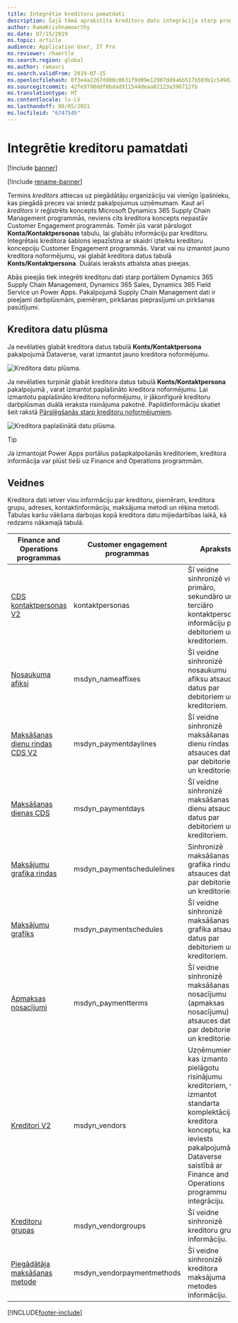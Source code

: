 ```yaml
---
title: Integrētie kreditoru pamatdati
description: Šajā tēmā aprakstīta kreditoru datu integrācija starp programmām Finance and Operations un Dataverse.
author: RamaKrishnamoorthy
ms.date: 07/15/2019
ms.topic: article
audience: Application User, IT Pro
ms.reviewer: rhaertle
ms.search.region: global
ms.author: ramasri
ms.search.validFrom: 2019-07-15
ms.openlocfilehash: 0f3e4a2267dd80c0631f9d09e12907dd9a6b517b503b1c549d28c95b0789cab0
ms.sourcegitcommit: 42fe9790ddf0bdad911544deaa82123a396712fb
ms.translationtype: HT
ms.contentlocale: lv-LV
ms.lasthandoff: 08/05/2021
ms.locfileid: "6747545"
---
```

# <a name="integrated-vendor-master"></a>Integrētie kreditoru pamatdati

[!include [banner](../../includes/banner.md)]

[!include [rename-banner](~/includes/cc-data-platform-banner.md)]

Termins *kreditors* attiecas uz piegādātāju organizāciju vai vienīgo īpašnieku, kas piegādā preces vai sniedz pakalpojumus uzņēmumam. Kaut arī *kreditors* ir reģistrēts koncepts Microsoft Dynamics 365 Supply Chain Management programmās, neviens cits kreditora koncepts nepastāv Customer Engagement programmās. Tomēr jūs varat pārslogot **Konta/Kontaktpersonas** tabulu, lai glabātu informāciju par kreditoru. Integrētais kreditora šablons iepazīstina ar skaidri izteiktu kreditoru koncepciju Customer Engagement programmās. Varat vai nu izmantot jauno kreditora noformējumu, vai glabāt kreditora datus tabulā **Konts/Kontaktpersona**. Duālais ieraksts atbalsta abas pieejas.

Abās pieejās tiek integrēti kreditoru dati starp portāliem Dynamics 365 Supply Chain Management, Dynamics 365 Sales, Dynamics 365 Field Service un Power Apps. Pakalpojumā Supply Chain Management dati ir pieejami darbplūsmām, piemēram, pirkšanas pieprasījumi un pirkšanas pasūtījumi.

## <a name="vendor-data-flow"></a>Kreditora datu plūsma

Ja nevēlaties glabāt kreditora datus tabulā **Konts/Kontaktpersona** pakalpojumā Dataverse, varat izmantot jauno kreditora noformējumu.

![Kreditora datu plūsma.](media/dual-write-vendor-data-flow.png)

Ja nevēlaties turpināt glabāt kreditora datus tabulā **Konts/Kontaktpersona** pakalpojumā , varat izmantot paplašināto kreditora noformējumu. Lai izmantotu paplašināto kreditoru noformējumu, ir jākonfigurē kreditoru darbplūsmas duālā ieraksta risinājuma pakotnē. Papildinformāciju skatiet šeit rakstā [Pārslēgšanās starp kreditoru noformējumiem](vendor-switch.md).

![Kreditora paplašinātā datu plūsma.](media/dual-write-vendor-detail.jpg)

> [!TIP]
> Ja izmantojat Power Apps portālus pašapkalpošanās kreditoriem, kreditora informācija var plūst tieši uz Finance and Operations programmām.

## <a name="templates"></a>Veidnes

Kreditora dati ietver visu informāciju par kreditoru, piemēram, kreditora grupu, adreses, kontaktinformāciju, maksājuma metodi un rēķina metodi. Tabulas karšu vākšana darbojas kopā kreditora datu mijiedarbības laikā, kā redzams nākamajā tabulā.

Finance and Operations programmas | Customer engagement programmas     | Apraksts
----------------------------|-----------------------------|------------
[CDS kontaktpersonas V2](mapping-reference.md#115) | kontaktpersonas | Šī veidne sinhronizē visu primāro, sekundāro un terciāro kontaktpersonas informāciju par debitoriem un kreditoriem.
[Nosaukuma afiksi](mapping-reference.md#155) | msdyn_nameaffixes | Šī veidne sinhronizē nosaukumu afiksu atsauces datus par debitoriem un kreditoriem.
[Maksāšanas dienu rindas CDS V2](mapping-reference.md#157) | msdyn_paymentdaylines | Šī veidne sinhronizē maksāšanas dienu rindas atsauces datus par debitoriem un kreditoriem.
[Maksāšanas dienas CDS](mapping-reference.md#158) | msdyn_paymentdays | Šī veidne sinhronizē maksāšanas dienu atsauces datus par debitoriem un kreditoriem.
[Maksājumu grafika rindas](mapping-reference.md#159) | msdyn_paymentschedulelines | Sinhronizē maksāšanas grafika rindu atsauces datus par debitoriem un kreditoriem.
[Maksājumu grafiks](mapping-reference.md#160) | msdyn_paymentschedules | Šī veidne sinhronizē maksāšanas grafika atsauces datus par debitoriem un kreditoriem.
[Apmaksas nosacījumi](mapping-reference.md#161) | msdyn_paymentterms | Šī veidne sinhronizē maksāšanas nosacījumu (apmaksas nosacījumu) atsauces datus par debitoriem un kreditoriem.
[Kreditori V2](mapping-reference.md#202) | msdyn_vendors | Uzņēmumiem, kas izmanto pielāgotu risinājumu kreditoriem, var izmantot standarta komplektācijas kreditora konceptu, kas ir ieviests pakalpojumā Dataverse saistībā ar Finance and Operations programmu integrāciju.
[Kreditoru grupas](mapping-reference.md#200) | msdyn_vendorgroups | Šī veidne sinhronizē kreditoru grupas informāciju.
[Piegādātāja maksāšanas metode](mapping-reference.md#201) | msdyn_vendorpaymentmethods | Šī veidne sinhronizē kreditora maksājuma metodes informāciju.

[!INCLUDE[footer-include](../../../../includes/footer-banner.md)]
